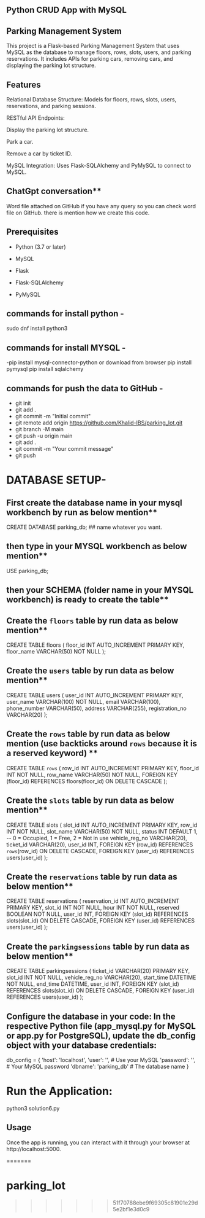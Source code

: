 ## Python CRUD App with MySQL
## Parking Management System 

This project is a Flask-based Parking Management System that uses MySQL as the database to manage floors, rows, slots, users, and parking reservations. It includes APIs for parking cars, removing cars, and displaying the parking lot structure.

## Features

Relational Database Structure: Models for floors, rows, slots, users, reservations, and parking sessions.

RESTful API Endpoints:

Display the parking lot structure.

Park a car.

Remove a car by ticket ID.

MySQL Integration: Uses Flask-SQLAlchemy and PyMySQL to connect to MySQL.



## ChatGpt conversation**

Word file attached on GitHub if you have any query so you can check word file on GitHub. there is mention how we create this code.   

## Prerequisites

- Python (3.7 or later)

- MySQL

- Flask

- Flask-SQLAlchemy

- PyMySQL

## commands for install python -

sudo dnf install python3


## commands for install MYSQL -
-pip install mysql-connector-python or download from browser 
pip install pymysql
pip install sqlalchemy

## commands for push the data to GitHub -
- git init
- git add .
- git commit -m "Initial commit"
- git remote add origin https://github.com/Khalid-IBS/parking_lot.git
- git branch -M main
- git push -u origin main
- git add .
- git commit -m "Your commit message"
- git push

   
# DATABASE SETUP-

## First create the database name in your mysql workbench by run as below mention**

CREATE DATABASE parking_db;       ## name whatever you want.


## then type in your MYSQL workbench as below mention**

USE parking_db;

## then your SCHEMA (folder name in your MYSQL workbench) is ready to create the table**

## Create the `floors` table by run data as below mention** 


CREATE TABLE floors (
    floor_id INT AUTO_INCREMENT PRIMARY KEY,
    floor_name VARCHAR(50) NOT NULL
);


## Create the `users` table by run data as below mention** 


CREATE TABLE users (
    user_id INT AUTO_INCREMENT PRIMARY KEY,
    user_name VARCHAR(100) NOT NULL,
    email VARCHAR(100),
    phone_number VARCHAR(50),
    address VARCHAR(255),
    registration_no VARCHAR(20)
);

## Create the `rows` table  by run data as below mention (use backticks around `rows` because it is a reserved keyword) **


CREATE TABLE `rows` (
    row_id INT AUTO_INCREMENT PRIMARY KEY,
    floor_id INT NOT NULL,
    row_name VARCHAR(50) NOT NULL,
    FOREIGN KEY (floor_id) REFERENCES floors(floor_id) ON DELETE CASCADE
);

## Create the `slots` table by run data as below mention**


CREATE TABLE slots (
    slot_id INT AUTO_INCREMENT PRIMARY KEY,
    row_id INT NOT NULL,
    slot_name VARCHAR(50) NOT NULL,
    status INT DEFAULT 1, -- 0 = Occupied, 1 = Free, 2 = Not in use
    vehicle_reg_no VARCHAR(20),
    ticket_id VARCHAR(20),
    user_id INT,
    FOREIGN KEY (row_id) REFERENCES `rows`(row_id) ON DELETE CASCADE,
    FOREIGN KEY (user_id) REFERENCES users(user_id)
);

## Create the `reservations` table by run data as below mention**


CREATE TABLE reservations (
    reservation_id INT AUTO_INCREMENT PRIMARY KEY,
    slot_id INT NOT NULL,
    hour INT NOT NULL,
    reserved BOOLEAN NOT NULL,
    user_id INT,
    FOREIGN KEY (slot_id) REFERENCES slots(slot_id) ON DELETE CASCADE,
    FOREIGN KEY (user_id) REFERENCES users(user_id)
);

## Create the `parkingsessions` table by run data as below mention**
CREATE TABLE parkingsessions (
    ticket_id VARCHAR(20) PRIMARY KEY,
    slot_id INT NOT NULL,
    vehicle_reg_no VARCHAR(20),
    start_time DATETIME NOT NULL,
    end_time DATETIME,
    user_id INT,
    FOREIGN KEY (slot_id) REFERENCES slots(slot_id) ON DELETE CASCADE,
    FOREIGN KEY (user_id) REFERENCES users(user_id)
);


## Configure the database in your code: In the respective Python file (app_mysql.py for MySQL or app.py for PostgreSQL), update the db_config object with your database credentials:

db_config = {
    'host': 'localhost',
    'user': '<your-username>',  # Use your MySQL
    'password': '<your-password>',  # Your MySQL password
    'dbname': 'parking_db'  # The database name
}

# Run the Application:

python3 solution6.py


## Usage
Once the app is running, you can interact with it through your browser at http://localhost:5000.



=======
# parking_lot
>>>>>>> 51f70788ebe9f69305c81901e29d5e2bf1e3d0c9
